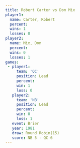 ```yaml
---
title: Robert Carter vs Don Mix
player1:              
  name: Carter, Robert
  percent:            
  wins: 1             
  losses: 0           
player2:              
  name: Mix, Don      
  percent:            
  wins: 0             
  losses: 1           
games:
 - player1:        
     team: 'QC'    
     position: Lead
     percent:      
     win: 1        
     loss: 0       
   player2:        
     team: 'NB'    
     position: Lead
     percent:      
     win: 0        
     loss: 1       
   event: Brier         
   year: 1981           
   draw: Round Robin(15)
   score: NB 5 - QC 6   
---
```

